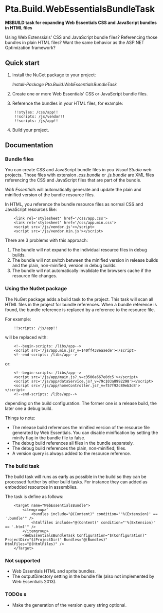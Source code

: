 Pta.Build.WebEssentialsBundleTask
=================================

**MSBUILD task for expanding Web Essentials CSS and JavaScript bundles in HTML files**

Using Web Extenssials' CSS and JavaScript bundle files?
Referencing those bundles in plain HTML files?
Want the same behavior as the ASP.NET Optimization framework?

## Quick start
1. Install the NuGet package to your project:

	_Install-Package Pta.Build.WebEssentialsBundleTask_

2. Create one or more Web Essentials' CSS or JavaScript bundle files.
3. Reference the bundles in your HTML files, for example:

	    !!styles: /css/app!!
	    !!scripts: /js/vendor!!
	    !!scripts: /js/app!!

4. Build your project.

## Documentation

### Bundle files

You can create CSS and JavaScript bundle files in you _Visual Studio_ web projects.  Those files with extension
_.css.bundle_ or _.js.bundle_ are XML files referencing the CSS and JavaScript files that are part of the bundle.

_Web Essentials_ will automatically generate and update the plain and minified version of the bundle resource files.

In HTML, you reference the bundle resource files as normal CSS and JavaScript resources like:

	    <link rel='stylesheet' href='/css/app.css'>
	    <link rel='stylesheet' href='/css/app.min.css'>
	    <script src='/js/vendor.js'></script>
	    <script src='/js/vendor.min.js'></script>

There are 3 problems with this approach:

1. The bundle will not expand to the individual resource files in debug builds.
2. The bundle will not switch between the minified version in release builds and the plain, non-minified, version in debug builds.
3. The bundle will not automatically invalidate the browsers cache if the resource file changes.

### Using the NuGet package

The NuGet package adds a build task to the project. This task will scan all HTML files in the project for bundle references.
When a bundle reference is found, the bundle reference is replaced by a reference to the resource file.

For example:

	    !!scripts: /js/app!!

will be replaced with:

	    <!--begin-scripts: /libs/app-->
	    <script src='/js/app.min.js?_v=140ff438eaaede'></script>
	    <!--end-scripts: /libs/app-->

or:

	    <!--begin-scripts: /libs/app-->
	    <script src='/js/app/main.js?_v=c3506a667e0dc5'></script>
	    <script src='/js/app/dataService.js?_v=79c103a8992298'></script>
	    <script src='/js/app/homeController.js?_v=f57f92c89eb3d8'></script>
	    <!--end-scripts: /libs/app-->

depending on the build configuration. The former one is a release build, the later one a debug build.

Things to note:

* The release build references the minified version of the resource file generated by Web Essentials.
  You can disable minification by setting the minify flag in the bundle file to false.
* The debug build references all files in the bundle separately.
* The debug build references the plain, non-minified, files.
* A version query is always added to the resource reference.

### The build task

The build task will runs as early as possible in the build so they can be processed further by other build tasks.
For instance they can added as embedded resources in assemblies.

The task is define as follows:

	    <target name="WebEssentialsBundle">
	        <itemgroup>`
	            <bundles include="@(Content)" condition="'%(Extension)' == '.bundle'" />
	            <htmlfiles include="@(Content)" condition="'%(Extension)' == '.html'" />
	        </itemgroup>
	        <WebEssentialsBundleTask Configuration="$(Configuration)" ProjectDir="$(ProjectDir)" Bundles="@(Bundles)" HtmlFiles="@(HtmlFiles)" />
	    </Target>


### Not supported

* Web Essentials HTML and sprite bundles.
* The outputDirectory setting in the bundle file (also not implemented by Web Essentials 2013).

### TODOs					s

* Make the generation of the version query string optional.
